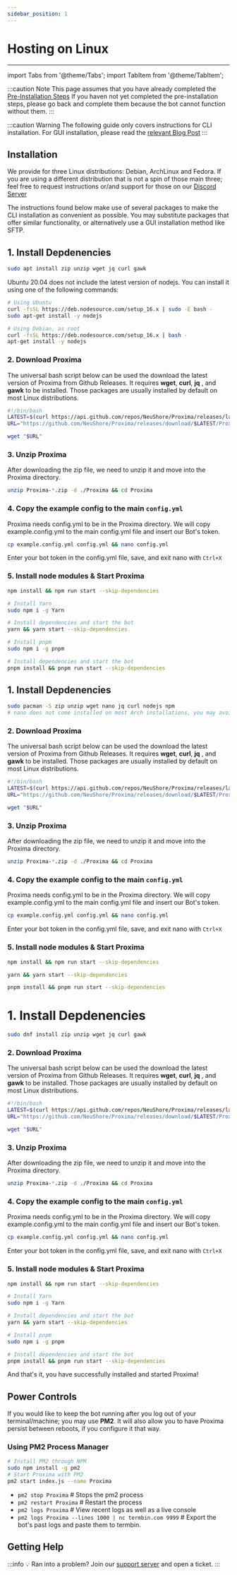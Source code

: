 ```yaml
---
sidebar_position: 1
---
```


# Hosting on Linux

---

import Tabs from '@theme/Tabs';
import TabItem from '@theme/TabItem';

:::caution Note
This page assumes that you have already completed the [Pre-Installation Steps](/docs/Setup/pre-installation) If you haven not yet completed the pre-installation steps, please go back and complete them because the bot cannot function without them.
:::

:::caution Warning
The following guide only covers instructions for CLI installation. For GUI installation, please read the [relevant Blog Post](/)
:::

## Installation

We provide for three Linux distributions: Debian, ArchLinux and Fedora. If you are using a different distribution that is not a spin of those main three; feel free to request instructions or/and support for those on our [Discord Server](/discord)

The instructions found below make use of several packages to make the CLI installation as convenient as possible. You may substitute packages that offer similar functionality, or alternatively use a GUI installation method like SFTP.

<Tabs>
<TabItem value="debian" label="Debian/Ubuntu">

## 1. Install Depdenencies

```bash
sudo apt install zip unzip wget jq curl gawk
```

Ubuntu 20.04 does not include the latest version of nodejs. You can install it using one of the following commands:

```bash
# Using Ubuntu
curl -fsSL https://deb.nodesource.com/setup_16.x | sudo -E bash -
sudo apt-get install -y nodejs
```

```bash
# Using Debian, as root
curl -fsSL https://deb.nodesource.com/setup_16.x | bash -
apt-get install -y nodejs
```

### 2. Download Proxima

The universal bash script below can be used the download the latest version of Proxima from Github Releases. It requires **wget**, **curl**, **jq** , and **gawk** to be installed. Those packages are usually installed by default on most Linux distributions.

```bash
#!/bin/bash
LATEST=$(curl https://api.github.com/repos/NeuShore/Proxima/releases/latest -s | jq .name -r | awk '{ print $2 }')
URL="https://github.com/NeuShore/Proxima/releases/download/$LATEST/Proxima-$LATEST.zip"

wget "$URL"
```

### 3. Unzip Proxima

After downloading the zip file, we need to unzip it and move into the Proxima directory.

```bash
unzip Proxima-*.zip -d ./Proxima && cd Proxima
```

### 4. Copy the example config to the main `config.yml`

Proxima needs config.yml to be in the Proxima directory. We will copy example.config.yml to the main config.yml file and insert our Bot's token.

```bash
cp example.config.yml config.yml && nano config.yml
```

Enter your bot token in the config.yml file, save, and exit nano with `Ctrl+X`

### 5. Install node modules & Start Proxima

<Tabs>
<TabItem value="npm" label="npm">

```bash
npm install && npm run start --skip-dependencies
```

</TabItem>
<TabItem value="yarn" label="Yarn">

```bash
# Install Yarn
sudo npm i -g Yarn

# Install dependencies and start the bot
yarn && yarn start --skip-dependencies
```

</TabItem>
<TabItem value="pnpm" label="pnpm (recommended)">

```bash
# Install pnpm
sudo npm i -g pnpm

# Install dependencies and start the bot
pnpm install && pnpm run start --skip-dependencies
```

</TabItem>
</Tabs>

</TabItem>
<TabItem value="arch" label="Arch Linux">

## 1. Install Depdenencies

```bash
sudo pacman -S zip unzip wget nano jq curl nodejs npm
# nano does not come installed on most Arch installations, you may avoid installing nano and use vi/vim if that is your preference
```

### 2. Download Proxima

The universal bash script below can be used the download the latest version of Proxima from Github Releases. It requires **wget**, **curl**, **jq** , and **gawk** to be installed. Those packages are usually installed by default on most Linux distributions.

```bash
#!/bin/bash
LATEST=$(curl https://api.github.com/repos/NeuShore/Proxima/releases/latest -s | jq .name -r | awk '{ print $2 }')
URL="https://github.com/NeuShore/Proxima/releases/download/$LATEST/Proxima-$LATEST.zip"

wget "$URL"
```

### 3. Unzip Proxima

After downloading the zip file, we need to unzip it and move into the Proxima directory.

```bash
unzip Proxima-*.zip -d ./Proxima && cd Proxima
```

### 4. Copy the example config to the main `config.yml`

Proxima needs config.yml to be in the Proxima directory. We will copy example.config.yml to the main config.yml file and insert our Bot's token.

```bash
cp example.config.yml config.yml && nano config.yml
```

Enter your bot token in the config.yml file, save, and exit nano with `Ctrl+X`

### 5. Install node modules & Start Proxima

<Tabs>
<TabItem value="npm" label="npm">

```bash
npm install && npm run start --skip-dependencies
```

</TabItem>
<TabItem value="yarn" label="Yarn">

```bash
yarn && yarn start --skip-dependencies
```

</TabItem>
<TabItem value="pnpm" label="pnpm (recommended)">

```bash
pnpm install && pnpm run start --skip-dependencies
```

</TabItem>
</Tabs>

</TabItem>
<TabItem value="fedora" label="RedHat/CentOS/Fedora">

# 1. Install Depdenencies

```bash
sudo dnf install zip unzip wget jq curl gawk
```

### 2. Download Proxima

The universal bash script below can be used the download the latest version of Proxima from Github Releases. It requires **wget**, **curl**, **jq** , and **gawk** to be installed. Those packages are usually installed by default on most Linux distributions.

```bash
#!/bin/bash
LATEST=$(curl https://api.github.com/repos/NeuShore/Proxima/releases/latest -s | jq .name -r | awk '{ print $2 }')
URL="https://github.com/NeuShore/Proxima/releases/download/$LATEST/Proxima-$LATEST.zip"

wget "$URL"
```

### 3. Unzip Proxima

After downloading the zip file, we need to unzip it and move into the Proxima directory.

```bash
unzip Proxima-*.zip -d ./Proxima && cd Proxima
```

### 4. Copy the example config to the main `config.yml`

Proxima needs config.yml to be in the Proxima directory. We will copy example.config.yml to the main config.yml file and insert our Bot's token.

```bash
cp example.config.yml config.yml && nano config.yml
```

Enter your bot token in the config.yml file, save, and exit nano with `Ctrl+X`

### 5. Install node modules & Start Proxima

<Tabs>
<TabItem value="npm" label="npm">

```bash
npm install && npm run start --skip-dependencies
```

</TabItem>
<TabItem value="yarn" label="Yarn">

```bash
# Install Yarn
sudo npm i -g Yarn

# Install dependencies and start the bot
yarn && yarn start --skip-dependencies
```

</TabItem>
<TabItem value="pnpm" label="pnpm (recommended)">

```bash
# Install pnpm
sudo npm i -g pnpm

# Install dependencies and start the bot
pnpm install && pnpm run start --skip-dependencies
```

</TabItem>
</Tabs>

</TabItem>
</Tabs>

And that's it, you have successfully installed and started Proxima!

## Power Controls

If you would like to keep the bot running after you log out of your terminal/machine; you may use **PM2**. It will also allow you to have Proxima persist between reboots, if you configure it that way.

### Using PM2 Process Manager

```bash
# Install PM2 through NPM
sudo npm install -g pm2
# Start Proxima with PM2
pm2 start index.js --name Proxima
```

- `pm2 stop Proxima` # Stops the pm2 process
- `pm2 restart Proxima` # Restart the process
- `pm2 logs Proxima` # View recent logs as well as a live console
- `pm2 logs Proxima --lines 1000 | nc termbin.com 9999` # Export the bot's past logs and paste them to termbin.

## Getting Help

:::info 💡 Ran into a problem?
Join our [support server](https://neushore.dev/discord) and open a ticket.
:::

